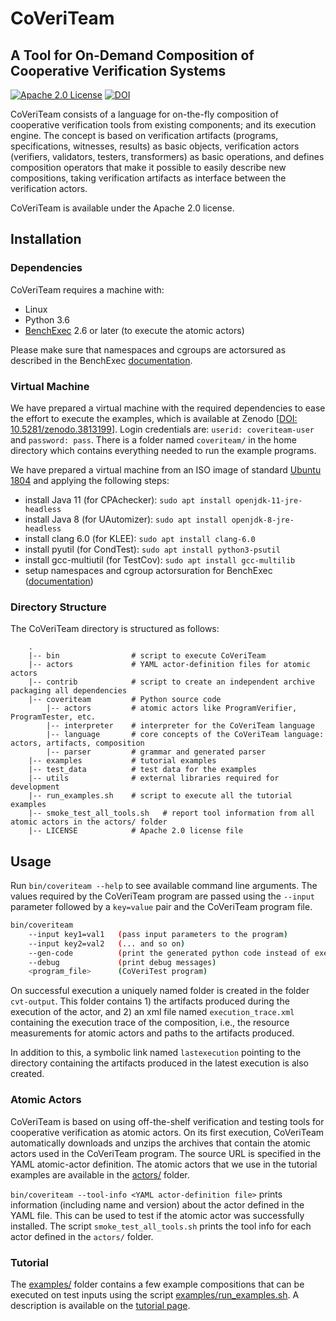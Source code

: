 <!--
This file is part of CoVeriTeam,
a tool for on-demand composition of cooperative verification systems:
https://gitlab.com/sosy-lab/software/coveriteam

SPDX-FileCopyrightText: 2020 Dirk Beyer <https://www.sosy-lab.org>

SPDX-License-Identifier: Apache-2.0
-->

# CoVeriTeam

## A Tool for On-Demand Composition of Cooperative Verification Systems

[![Apache 2.0 License](https://img.shields.io/badge/license-Apache--2-brightgreen.svg)](https://www.apache.org/licenses/LICENSE-2.0)
[![DOI](https://zenodo.org/badge/doi/10.5281/zenodo.3818283.svg)](https://doi.org/10.5281/zenodo.3818283)

CoVeriTeam consists of a language for on-the-fly composition
of cooperative verification tools from existing components; and its execution engine.
The concept is based on
verification artifacts (programs, specifications, witnesses, results) as basic objects,
verification actors (verifiers, validators, testers, transformers) as basic operations, and
defines composition operators that make it possible to easily describe new compositions,
taking verification artifacts as interface between the verification actors.

CoVeriTeam is available under the Apache 2.0 license.

## Installation

### Dependencies

CoVeriTeam requires a machine with:
- Linux
- Python 3.6
- [BenchExec](https://github.com/sosy-lab/benchexec) 2.6 or later (to execute the atomic actors)

Please make sure that namespaces and cgroups are actorsured as described in the 
BenchExec [documentation](https://github.com/sosy-lab/benchexec/blob/master/doc/INSTALL.md).

### Virtual Machine
We have prepared a virtual machine with the required dependencies to ease the effort
to execute the examples, which is available at Zenodo [[DOI: 10.5281/zenodo.3813199](https://doi.org/10.5281/zenodo.3813199)].
Login credentials are: `userid: coveriteam-user` and `password: pass`.
There is a folder named `coveriteam/` in the home directory which contains everything needed to run the example programs.

We have prepared a virtual machine from an ISO image of standard [Ubuntu 1804](https://releases.ubuntu.com/18.04.4/ubuntu-18.04.4-desktop-amd64.iso) and applying the following steps:
* install Java 11 (for CPAchecker): `sudo apt install openjdk-11-jre-headless`
* install Java 8 (for UAutomizer): `sudo apt install openjdk-8-jre-headless`
* install clang 6.0 (for KLEE): `sudo apt install clang-6.0`
* install pyutil (for CondTest): `sudo apt install python3-psutil`
* install gcc-multiutil (for TestCov): `sudo apt install gcc-multilib`
* setup namespaces and cgroup actorsuration for BenchExec ([documentation](https://github.com/sosy-lab/benchexec/blob/master/doc/INSTALL.md))

### Directory Structure
The CoVeriTeam directory is structured as follows:
```
    .
    |-- bin                # script to execute CoVeriTeam
    |-- actors             # YAML actor-definition files for atomic actors
    |-- contrib            # script to create an independent archive packaging all dependencies
    |-- coveriteam         # Python source code
        |-- actors         # atomic actors like ProgramVerifier, ProgramTester, etc.
        |-- interpreter    # interpreter for the CoVeriTeam language
        |-- language       # core concepts of the CoVeriTeam language: actors, artifacts, composition
        |-- parser         # grammar and generated parser
    |-- examples           # tutorial examples
    |-- test_data          # test data for the examples
    |-- utils              # external libraries required for development
    |-- run_examples.sh    # script to execute all the tutorial examples
    |-- smoke_test_all_tools.sh   # report tool information from all atomic actors in the actors/ folder
    |-- LICENSE            # Apache 2.0 license file
```

## Usage
Run `bin/coveriteam --help` to see available command line arguments. 
The values required by the CoVeriTeam program are passed using the `--input` parameter followed by 
a `key=value` pair and the CoVeriTeam program file.

```bash
bin/coveriteam
    --input key1=val1   (pass input parameters to the program)
    --input key2=val2   (... and so on)
    --gen-code          (print the generated python code instead of executing)
    --debug             (print debug messages)
    <program_file>      (CoVeriTest program)
```

On successful execution a uniquely named folder is created in the folder `cvt-output`.
This folder contains 1) the artifacts produced during the execution of the actor, 
and 2) an xml file named `execution_trace.xml` containing the execution trace of the composition,
i.e., the resource measurements for atomic actors and paths to the artifacts produced.

In addition to this, a symbolic link named `lastexecution` pointing to the directory containing the artifacts
produced in the latest execution is also created.

### Atomic Actors
CoVeriTeam is based on using off-the-shelf verification and testing tools for cooperative verification
as atomic actors.
On its first execution, CoVeriTeam automatically downloads and unzips the archives that contain
the atomic actors used in the CoVeriTeam program.
The source URL is specified in the YAML atomic-actor definition.
The atomic actors that we use in the tutorial examples are available in the [actors/](actors/) folder.

`bin/coveriteam --tool-info <YAML actor-definition file>`
prints information (including name and version) about the actor defined in the YAML file.
This can be used to test if the atomic actor was successfully installed.
The script `smoke_test_all_tools.sh` prints the tool info for each actor defined in the `actors/` folder.

### Tutorial
The [examples/](examples/) folder contains a few example compositions that can
be executed on test inputs using the script [examples/run_examples.sh](examples/run_examples.sh).
A description is available on the [tutorial page](examples/README.md).

